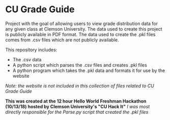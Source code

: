 # CU Grade Guide

Project with the goal of allowing users to view grade distribution data for any given class at Clemson University. 
The data used to create this project is publicly available in PDF format. The data used to create the .pkl files comes from .csv files which are not publicly available.

This repository includes:
- The .csv data
- A python script which parses the .csv files and creates .pkl files
- A python program which takes the .pkl data and formats it for use by the website

_Note: the website is not included in this collection of files related to CU Grade Guide_

__This was created at the 12 hour Hello World Freshman Hackathon (10/13/18) hosted by Clemson University's "CU Hack It"__
*I was most directly responsible for the Parse.py script that created the .pkl files*
